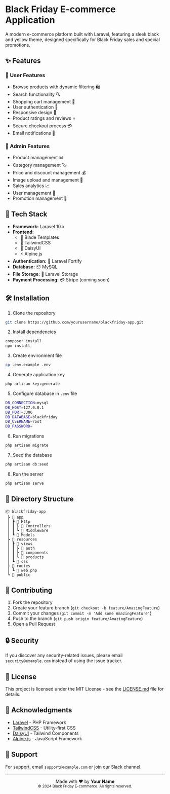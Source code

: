 # Black Friday E-commerce Application

A modern e-commerce platform built with Laravel, featuring a sleek black and yellow theme, designed specifically for Black Friday sales and special promotions.


## ✨ Features

### 👤 User Features
- Browse products with dynamic filtering 🛍️
- Search functionality 🔍
- Shopping cart management 🛒
- User authentication 👤
- Responsive design 📱
- Product ratings and reviews ⭐
- Secure checkout process 💳
- Email notifications 📧

### 🔧 Admin Features
- Product management 📊
- Category management 🏷️
- Price and discount management 💰
- Image upload and management 📸
- Sales analytics 📈
- User management 👥
- Promotion management 🎯

## 🚀 Tech Stack

- **Framework:** Laravel 10.x
- **Frontend:** 
  - 🎨 Blade Templates
  - 💅 TailwindCSS
  - 🎯 DaisyUI
  - ⚡ Alpine.js
- **Authentication:** 🔐 Laravel Fortify
- **Database:** 📦 MySQL
- **File Storage:** 💾 Laravel Storage
- **Payment Processing:** 💳 Stripe (coming soon)

## 🛠️ Installation

1. Clone the repository

```bash
git clone https://github.com/yourusername/blackfriday-app.git
```

2. Install dependencies

```bash
composer install
npm install
```

3. Create environment file

```bash
cp .env.example .env
```

4. Generate application key

```bash
php artisan key:generate
```


5. Configure database in `.env` file


```bash
DB_CONNECTION=mysql
DB_HOST=127.0.0.1
DB_PORT=3306
DB_DATABASE=blackfriday
DB_USERNAME=root
DB_PASSWORD=
```

6. Run migrations

```bash
php artisan migrate
```

7. Seed the database

```bash
php artisan db:seed
```


8. Run the server

```bash
php artisan serve
```


## 📁 Directory Structure

```
📦 blackfriday-app
 ┣ 📂 app
 ┃ ┣ 📂 Http
 ┃ ┃ ┣ 📂 Controllers
 ┃ ┃ ┗ 📂 Middleware
 ┃ ┗ 📂 Models
 ┣ 📂 resources
 ┃ ┣ 📂 views
 ┃ ┃ ┣ 📂 auth
 ┃ ┃ ┣ 📂 components
 ┃ ┃ ┗ 📂 products
 ┃ ┗ 📂 css
 ┣ 📂 routes
 ┃ ┗ 📜 web.php
 ┗ 📂 public
```



## 🤝 Contributing

1. Fork the repository
2. Create your feature branch (`git checkout -b feature/AmazingFeature`)
3. Commit your changes (`git commit -m 'Add some AmazingFeature'`)
4. Push to the branch (`git push origin feature/AmazingFeature`)
5. Open a Pull Request

## 🔒 Security

If you discover any security-related issues, please email `security@example.com` instead of using the issue tracker.

## 📝 License

This project is licensed under the MIT License - see the [LICENSE.md](LICENSE.md) file for details.

## 🙏 Acknowledgments

- [Laravel](https://laravel.com) - PHP Framework
- [TailwindCSS](https://tailwindcss.com) - Utility-first CSS
- [DaisyUI](https://daisyui.com) - Tailwind Components
- [Alpine.js](https://alpinejs.dev) - JavaScript Framework

## 💬 Support

For support, email `support@example.com` or join our Slack channel.

---

<div align="center">
  Made with ❤️ by <strong>Your Name</strong><br>
  <sup>© 2024 Black Friday E-commerce. All rights reserved.</sup>
</div>


